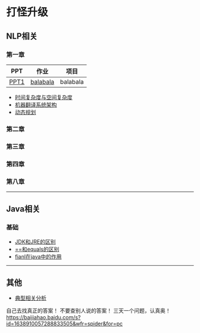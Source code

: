 打怪升级 
=======


## NLP相关

### 第一章



| PPT | 作业 | 项目 |
| -- | -- | -- |
| <a href="/nlp/passage1/slide_annotated.pdf">PPT1</a> | <a href='/nlp/passage1/Homework0-SetupAccount/submit.md'>balabala</a> | balabala |


- <a href="/nlp/passage1/note/complexity.md">时间复杂度与空间复杂度</a> 
- <a href="/nlp/passage1/note/complexity.md">机器翻译系统架构</a> 
- <a href="/nlp/passage1/note/complexity.md">动态规划</a> 





### 第二章


### 第三章


### 第四章



### 第八章

--------------------------------

## Java相关

### 基础

- <a href="/passage1/note/complexity.md">JDK和JRE的区别</a> 
- <a href="/passage1/note/complexity.md">==和equals的区别</a> 
- <a href="/passage1/note/complexity.md">fianl在java中的作用</a> 



-----------------------------------

## 其他
- <a href="/others/CCA/Canonical_Correlation_Analysis.md">典型相关分析</a>

自己去找真正的答案！ 不要查别人说的答案！ 三天一个问题，认真奥！
https://baijiahao.baidu.com/s?id=1638910057288833505&wfr=spider&for=pc
